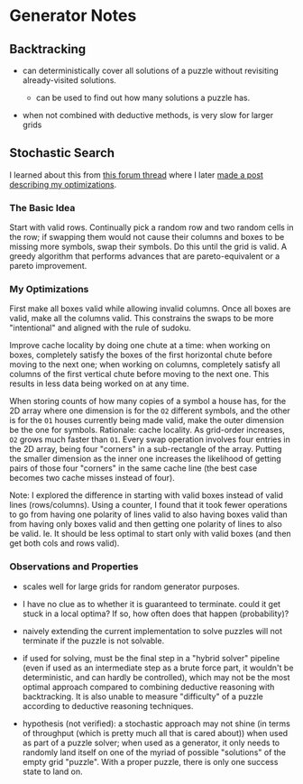 # Generator Notes

## Backtracking

- can deterministically cover all solutions of a puzzle without revisiting already-visited solutions.
  - can be used to find out how many solutions a puzzle has.

- when not combined with deductive methods, is very slow for larger grids

## Stochastic Search

I learned about this from [this forum thread](http://forum.enjoysudoku.com/giant-sudoku-s-16x16-25x25-36x36-100x100-t6578-120.html#p259504) where I later [made a post describing my optimizations](http://forum.enjoysudoku.com/giant-sudoku-s-16x16-25x25-36x36-100x100-t6578-150.html#p318577).

### The Basic Idea

Start with valid rows. Continually pick a random row and two random cells in the row; if swapping them would not cause their columns and boxes to be missing more symbols, swap their symbols. Do this until the grid is valid. A greedy algorithm that performs advances that are pareto-equivalent or a pareto improvement.

### My Optimizations

First make all boxes valid while allowing invalid columns. Once all boxes are valid, make all the columns valid. This constrains the swaps to be more "intentional" and aligned with the rule of sudoku.

Improve cache locality by doing one chute at a time: when working on boxes, completely satisfy the boxes of the first horizontal chute before moving to the next one; when working on columns, completely satisfy all columns of the first vertical chute before moving to the next one. This results in less data being worked on at any time.

When storing counts of how many copies of a symbol a house has, for the 2D array where one dimension is for the `O2` different symbols, and the other is for the `O1` houses currently being made valid, make the outer dimension be the one for symbols. Rationale: cache locality. As grid-order increases, `O2` grows much faster than `O1`. Every swap operation involves four entries in the 2D array, being four "corners" in a sub-rectangle of the array. Putting the smaller dimension as the inner one increases the likelihood of getting pairs of those four "corners" in the same cache line (the best case becomes two cache misses instead of four).

Note: I explored the difference in starting with valid boxes instead of valid lines (rows/columns). Using a counter, I found that it took fewer operations to go from having one polarity of lines valid to also having boxes valid than from having only boxes valid and then getting one polarity of lines to also be valid. Ie. It should be less optimal to start only with valid boxes (and then get both cols and rows valid).

### Observations and Properties

- scales well for large grids for random generator purposes.

- I have no clue as to whether it is guaranteed to terminate. could it get stuck in a local optima? If so, how often does that happen (probability)?

- naively extending the current implementation to solve puzzles will not terminate if the puzzle is not solvable.

- if used for solving, must be the final step in a "hybrid solver" pipeline (even if used as an intermediate step as a brute force part, it wouldn't be deterministic, and can hardly be controlled), which may not be the most optimal approach compared to combining deductive reasoning with backtracking. It is also unable to measure "difficulty" of a puzzle according to deductive reasoning techniques.

- hypothesis (not verified): a stochastic approach may not shine (in terms of throughput (which is pretty much all that is cared about)) when used as part of a puzzle solver; when used as a generator, it only needs to randomly land itself on one of the myriad of possible "solutions" of the empty grid "puzzle". With a proper puzzle, there is only one success state to land on.
